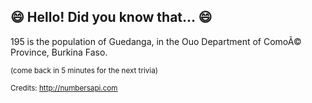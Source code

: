 ## 😄 Hello! Did you know that... 😄
195 is the population of Guedanga, in the Ouo Department of ComoÃ© Province, Burkina Faso.

<sup>(come back in 5 minutes for the next trivia)</sup>


<sup>Credits: http://numbersapi.com</sup>
